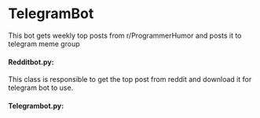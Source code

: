 # TelegramBot
This bot gets weekly top posts from r/ProgrammerHumor and posts it to telegram meme group



#### Redditbot.py:
  This class is responsible to get the top post from reddit and download it for telegram bot to use.


#### Telegrambot.py:


